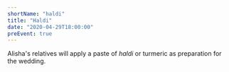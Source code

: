 ```yaml
---
shortName: "haldi"
title: "Haldi"
date: "2020-04-29T18:00:00"
preEvent: true
---
```


Alisha's relatives will apply a paste of _haldi_ or turmeric as preparation
for the wedding.

